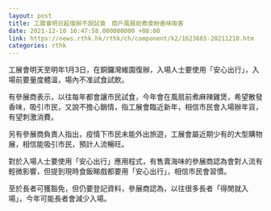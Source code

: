 ```yaml
---
layout: post
title: 工展會明日起復辦不設試食　商戶風扇前煮食盼香味吸客
date: 2021-12-10 16:47:58.000000000 +08:00
link: https://news.rthk.hk/rthk/ch/component/k2/1623665-20211210.htm
categories: rthk
---
```


工展會明天至明年1月3日，在銅鑼灣維園復辦，入場人士要使用「安心出行」，入場前要量度體溫，場內不准試食試飲。

有參展商表示，以往每年都會讓市民試食，今年會在風扇前煮麻辣雞煲，希望散發香味，吸引市民，又說不擔心銷情，指工展會臨近新年，相信市民會入場辦年貨，有望刺激消費。

另有參展商負責人指出，疫情下市民未能外出旅遊，工展會屬近期少有的大型購物展，相信能吸引市民，預計人流暢旺。

對於入場人士要使用「安心出行」應用程式，有售賣海味的參展商認為會對人流有輕微影響，但提到現時食飯睇戲都要用「安心出行」，相信市民會習慣。

至於長者可獲豁免，但仍要登記資料，參展商認為，以往很多長者「得閒就入場」，今年可能長者會減少入場。
